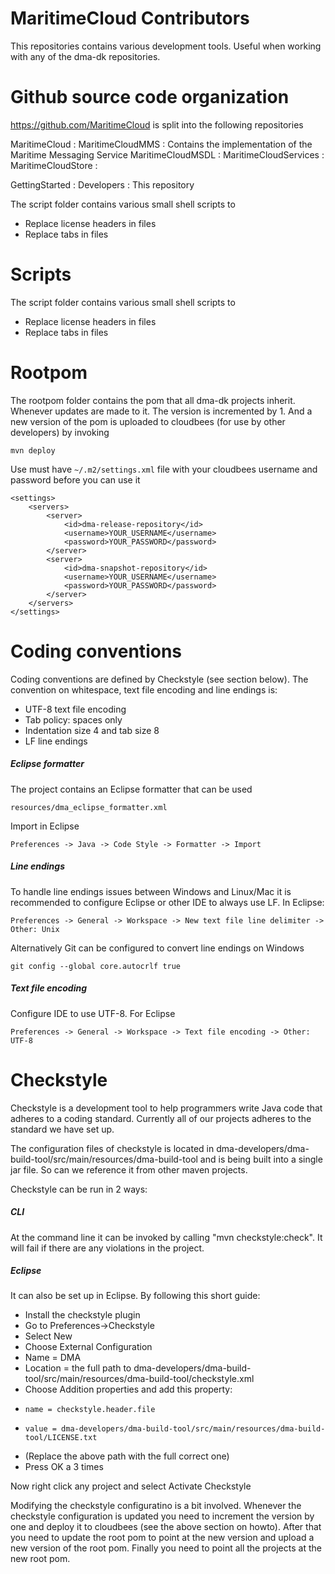 MaritimeCloud Contributors
==========================
This repositories contains various development tools. Useful when working with any of the dma-dk repositories.

Github source code organization
========================
https://github.com/MaritimeCloud is split into the following repositories

MaritimeCloud         :
MaritimeCloudMMS      : Contains the implementation of the Maritime Messaging Service
MaritimeCloudMSDL     : 
MaritimeCloudServices :
MaritimeCloudStore    :


GettingStarted        : 
Developers            : This repository

The script folder contains various small shell scripts to
+ Replace license headers in files
+ Replace tabs in files




Scripts
========================
The script folder contains various small shell scripts to
+ Replace license headers in files
+ Replace tabs in files

Rootpom
=========================
The rootpom folder contains the pom that all dma-dk projects inherit.
Whenever updates are made to it. The version is incremented by 1.
And a new version of the pom is uploaded to cloudbees (for use by other developers) by invoking

    mvn deploy

Use must have `~/.m2/settings.xml` file with your cloudbees username and password before you can use it

    <settings>
        <servers>
            <server>
                <id>dma-release-repository</id>
                <username>YOUR_USERNAME</username>
                <password>YOUR_PASSWORD</password>
            </server>
            <server>
                <id>dma-snapshot-repository</id>
                <username>YOUR_USERNAME</username>
                <password>YOUR_PASSWORD</password>
            </server>
        </servers>
    </settings>        

Coding conventions
===============================
Coding conventions are defined by Checkstyle (see section below). The convention
on whitespace, text file encoding and line endings is:
  * UTF-8 text file encoding
  * Tab policy: spaces only
  * Indentation size 4 and tab size 8
  * LF line endings

##### Eclipse formatter
The project contains an Eclipse formatter that can be used
    
    resources/dma_eclipse_formatter.xml

Import in Eclipse

    Preferences -> Java -> Code Style -> Formatter -> Import

##### Line endings
To handle line endings issues between Windows and Linux/Mac it is recommended to configure
Eclipse or other IDE to always use LF. In Eclipse:

    Preferences -> General -> Workspace -> New text file line delimiter -> Other: Unix

Alternatively Git can be configured to convert line endings on Windows

    git config --global core.autocrlf true

##### Text file encoding
Configure IDE to use UTF-8. For Eclipse

    Preferences -> General -> Workspace -> Text file encoding -> Other: UTF-8


Checkstyle
===============================
Checkstyle is a development tool to help programmers write Java code that adheres to a coding standard.
Currently all of our projects adheres to the standard we have set up.

The configuration files of checkstyle is located in 
dma-developers/dma-build-tool/src/main/resources/dma-build-tool
and is being built into a single jar file. So can we reference it
from other maven projects.

Checkstyle can be run in 2 ways:

##### CLI
At the command line it can be invoked by calling "mvn checkstyle:check". It will fail if
there are any violations in the project. 

##### Eclipse
It can also be set up in Eclipse. By following this short guide:
+ Install the checkstyle plugin
+ Go to Preferences->Checkstyle
+ Select New 
+ Choose External Configuration
+ Name = DMA
+   Location = the full path to dma-developers/dma-build-tool/src/main/resources/dma-build-tool/checkstyle.xml
+   Choose Addition properties and add this property:
+     name = checkstyle.header.file
+     value = dma-developers/dma-build-tool/src/main/resources/dma-build-tool/LICENSE.txt
+   (Replace the above path with the full correct one)
+   Press OK a 3 times

Now right click any project and select Activate Checkstyle

Modifying the checkstyle configuratino is a bit involved.
Whenever the checkstyle configuration is updated you need to increment the version by one and deploy it to cloudbees
(see the above section on howto). After that you need to update the root pom to point at the new version and upload a new
version of the root pom. Finally you need to point all the projects at the new root pom.


